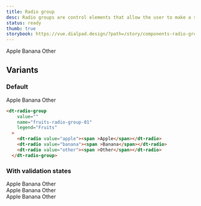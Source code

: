 ```yaml
---
title: Radio group
desc: Radio groups are control elements that allow the user to make a single selection from a list of options.
status: ready
thumb: true
storybook: https://vue.dialpad.design/?path=/story/components-radio-group--default
---
```


<code-well-header>
  <dt-radio-group
    value=""
    name="fruits-radio-group-00"
    legend="Fruits"
  >
    <dt-radio value="apple"><span >Apple</span></dt-radio>
    <dt-radio value="banana"><span >Banana</span></dt-radio>
    <dt-radio value="other"><span >Other</span></dt-radio>
  </dt-radio-group>
</code-well-header>

## Variants

### Default

<code-well-header>
  <dt-radio-group
    value=""
    name="fruits-radio-group-01"
    legend="Fruits"
  >
    <dt-radio value="apple"><span >Apple</span></dt-radio>
    <dt-radio value="banana"><span >Banana</span></dt-radio>
    <dt-radio value="other"><span >Other</span></dt-radio>
  </dt-radio-group>
</code-well-header>

```html
<dt-radio-group
    value=""
    name="fruits-radio-group-01"
    legend="Fruits"
  >
    <dt-radio value="apple"><span >Apple</span></dt-radio>
    <dt-radio value="banana"><span >Banana</span></dt-radio>
    <dt-radio value="other"><span >Other</span></dt-radio>
  </dt-radio-group>
```

### With validation states

<code-well-header>
  <div class="d-stack16">
    <div>
      <dt-radio-group
        name="radio-group-with-success-message"
        legend="With Success Message"
        :messages='[{"message":"Success validation message","type":"success"}]'
      >
        <dt-radio value="apple"><span >Apple</span></dt-radio>
        <dt-radio value="banana"><span >Banana</span></dt-radio>
        <dt-radio value="other"><span >Other</span></dt-radio>
      </dt-radio-group>
    </div>
    <div>
      <dt-radio-group
        name="radio-group-with-warning-message"
        legend="With Warning Message"
        :messages='[{"message":"Warning validation message","type":"warning"}]'
      >
        <dt-radio value="apple"><span >Apple</span></dt-radio>
        <dt-radio value="banana"><span >Banana</span></dt-radio>
        <dt-radio value="other"><span >Other</span></dt-radio>
      </dt-radio-group>
    </div>
    <div>
      <dt-radio-group
        name="radio-group-with-error-message"
        legend="With Error Message"
        :messages='[{"message":"Error validation message","type":"error"}]'
      >
        <dt-radio value="apple"><span >Apple</span></dt-radio>
        <dt-radio value="banana"><span >Banana</span></dt-radio>
        <dt-radio value="other"><span >Other</span></dt-radio>
      </dt-radio-group>
    </div>
  </div>
</code-well-header>
